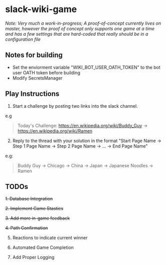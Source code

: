 # slack-wiki-game

_Note: Very much a work-in-progress; A proof-of-concept currently lives on master, however the proof of concept only supports one game at a time and has a few settings that are hard-coded that really should be in a configuration file_


## Notes for building
- Set the enviorment variable "WIKI_BOT_USER_OATH_TOKEN" to the bot user OATH token before building
- Modify SecretsManager 
## Play Instructions
1. Start a challenge by posting two links into the slack channel.

e.g
  >Today's Challenge:
https://en.wikipedia.org/wiki/Buddy_Guy -> https://en.wikipedia.org/wiki/Ramen

2. Reply to the thread with your solution in the format "Start Page Name -> Step 1 Page Name -> Step 2 Page Name -> ... -> End Page Name"

e.g:
  > Buddy Guy -> Chicago -> China -> Japan -> Japanese Noodles -> Ramen
  
## TODOs
<del>1. Database Integration</del>

<del>2. Implement Game Stastics</del>

<del>3. Add more in-game feedback</del>

<del>4. Path Confirmation</del>

5. Reactions to indicate current winner

6. Automated Game Completion

7. Add Proper Logging
